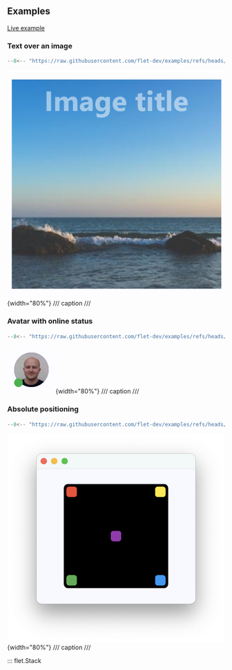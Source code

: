 ## Examples

[Live example](https://flet-controls-gallery.fly.dev/layout/stack)

### Text over an image

```python
--8<-- "https://raw.githubusercontent.com/flet-dev/examples/refs/heads/v1-docs/python/controls/stack/text-on-image"
```

![text-on-image](https://raw.githubusercontent.com/flet-dev/examples/v1-docs/python/controls/stack/media/text-on-image.png){width="80%"}
/// caption
///

### Avatar with online status

```python
--8<-- "https://raw.githubusercontent.com/flet-dev/examples/refs/heads/v1-docs/python/controls/stack/online-avatar"
```

![online-avatar](https://raw.githubusercontent.com/flet-dev/examples/v1-docs/python/controls/stack/media/online-avatar.png){width="80%"}
/// caption
///

### Absolute positioning

```python
--8<-- "https://raw.githubusercontent.com/flet-dev/examples/refs/heads/v1-docs/python/controls/stack/absolute-positioning"
```

![absolute-positioning](https://raw.githubusercontent.com/flet-dev/examples/v1-docs/python/controls/stack/media/absolute-positioning.png){width="80%"}
/// caption
///


::: flet.Stack

